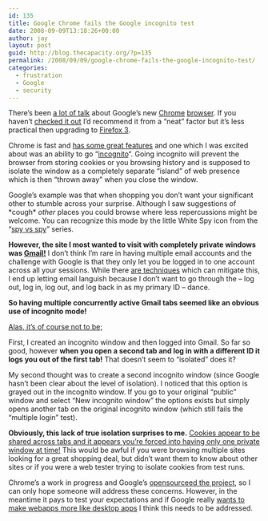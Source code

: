 ```yaml
---
id: 135
title: Google Chrome fails the Google incognito test
date: 2008-09-09T13:18:26+00:00
author: jay
layout: post
guid: http://blog.thecapacity.org/?p=135
permalink: /2008/09/09/google-chrome-fails-the-google-incognito-test/
categories:
  - frustration
  - Google
  - security
---
```

There&#8217;s been [a lot of talk](http://news.google.com/news?q=google+chrome&ie=UTF-8&oe=utf-8&rls=org.mozilla:en-US:official&client=firefox-a&um=1&hl=en&sa=X&oi=news_group&resnum=1&ct=title) about Google&#8217;s new [Chrome](http://www.google.com/chrome) [browser](http://googleblog.blogspot.com/2008/09/fresh-take-on-browser.html). If you haven&#8217;t [checked it out](http://www.google.com/chrome/intl/en/features.html) I&#8217;d recommend it from a &#8220;neat&#8221; factor but it&#8217;s less practical then upgrading to [Firefox 3](http://www.mozilla.com/en-US/firefox/).

Chrome is fast and [has some great features](http://www.google.com/googlebooks/chrome/) and one which I was excited about was an ability to go &#8220;[incognito](http://www.google.com/googlebooks/chrome/small_22.html)&#8220;. Going incognito will prevent the browser from storing cookies or you browsing history and is supposed to isolate the window as a completely separate &#8220;island&#8221; of web presence which is then &#8220;thrown away&#8221; when you close the window.

Google&#8217;s example was that when shopping you don&#8217;t want your significant other to stumble across your surprise. Although I saw suggestions of \*cough\* _other_ places you could browse where less repercussions might be welcome. You can recognize this mode by the little White Spy icon from the &#8220;[spy vs spy](http://www.myfreewallpapers.net/cartoons/pages/spy-vs-spy.shtml)&#8221; series.

**However, the site I most wanted to visit with completely private windows was [Gmail!](https://gmail.google.com/)** I don&#8217;t think I&#8217;m rare in having multiple email accounts and the challenge with Google is that they only let you be logged in to one account across all your sessions. While there [are techniques](https://addons.mozilla.org/en-US/firefox/addon/1320) which can mitigate this, I end up letting email languish because I don&#8217;t want to go through the &#8211; log out, log in, log out, and log back in as my primary ID &#8211; dance.

**So having multiple concurrently active Gmail tabs seemed like an obvious use of incognito mode!** 

<span style="text-decoration: underline;">Alas, it&#8217;s of course not to be;</span>

First, I created an incognito window and then logged into Gmail. So far so good, however **when you open a second tab and log in with a different ID it logs you out of the first tab!** That doesn&#8217;t seem to &#8220;isolated&#8221; does it?

My second thought was to create a second incognito window (since Google hasn&#8217;t been clear about the level of isolation). I noticed that this option is grayed out in the incognito window. If you go to your original &#8220;public&#8221; window and select &#8220;New incognito window&#8221; the options exists but simply opens another tab on the original incognito window (which still fails the &#8220;multiple login&#8221; test).

**Obviously, this lack of true isolation surprises to me.** <span style="text-decoration: underline;">Cookies appear to be shared across tabs and it appears you&#8217;re forced into having only one private window at time!</span> This would be awful if you were browsing multiple sites looking for a great shopping deal, but didn&#8217;t want them to know about other sites or if you were a web tester trying to isolate cookies from test runs.

Chrome&#8217;s a work in progress and Google&#8217;s [opensourceed the project](http://code.google.com/chromium/), so I can only hope someone will address these concerns. However, in the meantime it pays to test your expectations and if Google really [wants to make webapps more like desktop apps](http://www.google.com/googlebooks/chrome/small_24.html) I think this needs to be addressed.